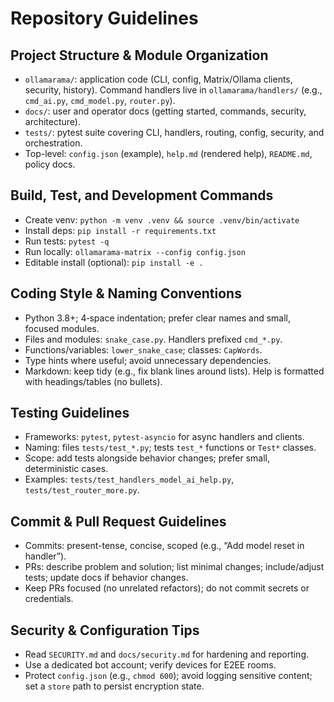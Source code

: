 # Repository Guidelines

## Project Structure & Module Organization

- `ollamarama/`: application code (CLI, config, Matrix/Ollama clients, security, history). Command handlers live in `ollamarama/handlers/` (e.g., `cmd_ai.py`, `cmd_model.py`, `router.py`).
- `docs/`: user and operator docs (getting started, commands, security, architecture).
- `tests/`: pytest suite covering CLI, handlers, routing, config, security, and orchestration.
- Top-level: `config.json` (example), `help.md` (rendered help), `README.md`, policy docs.

## Build, Test, and Development Commands

- Create venv: `python -m venv .venv && source .venv/bin/activate`
- Install deps: `pip install -r requirements.txt`
- Run tests: `pytest -q`
- Run locally: `ollamarama-matrix --config config.json`
- Editable install (optional): `pip install -e .`

## Coding Style & Naming Conventions

- Python 3.8+; 4‑space indentation; prefer clear names and small, focused modules.
- Files and modules: `snake_case.py`. Handlers prefixed `cmd_*.py`.
- Functions/variables: `lower_snake_case`; classes: `CapWords`.
- Type hints where useful; avoid unnecessary dependencies.
- Markdown: keep tidy (e.g., fix blank lines around lists). Help is formatted with headings/tables (no bullets).

## Testing Guidelines

- Frameworks: `pytest`, `pytest-asyncio` for async handlers and clients.
- Naming: files `tests/test_*.py`; tests `test_*` functions or `Test*` classes.
- Scope: add tests alongside behavior changes; prefer small, deterministic cases.
- Examples: `tests/test_handlers_model_ai_help.py`, `tests/test_router_more.py`.

## Commit & Pull Request Guidelines

- Commits: present-tense, concise, scoped (e.g., “Add model reset in handler”).
- PRs: describe problem and solution; list minimal changes; include/adjust tests; update docs if behavior changes.
- Keep PRs focused (no unrelated refactors); do not commit secrets or credentials.

## Security & Configuration Tips

- Read `SECURITY.md` and `docs/security.md` for hardening and reporting.
- Use a dedicated bot account; verify devices for E2EE rooms.
- Protect `config.json` (e.g., `chmod 600`); avoid logging sensitive content; set a `store` path to persist encryption state.

